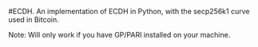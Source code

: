 #ECDH.
An implementation of ECDH in Python, with the secp256k1 curve used in Bitcoin.

Note: Will only work if you have GP/PARI installed on your machine.
